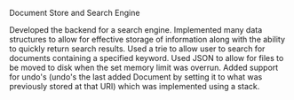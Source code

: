 Document Store and Search Engine

Developed the backend for a search engine. Implemented many data structures to allow for effective storage of information along with the ability to quickly return search results. Used a trie to allow user to search for documents containing a specified keyword. Used JSON to allow for files to be moved to disk when the set memory limit was overrun. Added support for undo's (undo's the last added Document by setting it to what was previously stored at that URI) which was implemented using a stack.
